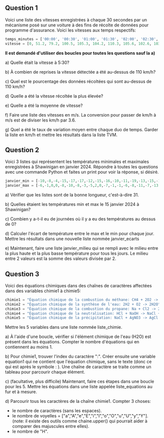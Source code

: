 ## Question 1

Voici une liste des vitesses enregistrées à chaque 30 secondes par un mécanisme posé sur une voiture à des fins de récolte de données pour programme d'assurance. Voici les vitesses aux temps respectifs:

```py
temps_minutes = ['00:00', '00:30', '01:00', '01:30', '02:00', '02:30', '03:00', '03:30', '04:00', '04:30', '05:00', '05:30', '06:00', '06:30', '07:00', '07:30', '08:00', '08:30', '09:00', '09:30', '10:00']
vitesse = [0, 51.2, 79.2, 100.5, 105.3, 104.2, 110.3, 105.6, 102.6, 103, 105.6, 110.5, 111, 118.9, 110.2, 110.2, 108.9, 108, 70.6, 49.6, 0]
```
**Il est demandé d'utiliser des boucles pour toutes les questions sauf la a)**

a) Quelle était la vitesse à 5:30?

b) À combien de reprises la vitesse détectée a été au-dessus de 110 km/h?

c) Quel est le pourcentage des données récoltées qui sont au-dessus de 110 km/h?

d) Quelle a été la vitesse récoltée la plus élevée?

e) Quelle a été la moyenne de vitesse? 

f) Faire une liste des vitesses en m/s. La conversion pour passer de km/h à m/s est de diviser les km/h par 3.6. 

g) Quel a été le taux de variation moyen entre chaque duo de temps. Garder la liste en km/h et mettre les résultats dans la liste TVM.

## Question 2

Voici 3 listes qui représentent les températures minimales et maximales enregistrées à Shawinigan en janvier 2024. Répondre à toutes les questions avec une commande Python et faites un print pour voir la réponse, si désiré.

```py
janvier_min = [-10,-8,-4,-15,-17,-17,-12,-15,-16,-10,-11,-19,-13,-15,-16,-16,-20,-19,-25,-19,-20,-20,-17,-17,-9,-2,-2,-2,-9,-15,-11]
janvier_max = [-6,-1,0,0,-8,-10,-8,-3,-5,2,0,-7,-1,-1,-6,-8,-11,-7,-13,-9,-10,-2,-3,-7,1,0,0,2,-1,-9,-3]
```

a) Vérifier que les listes sont de la bonne longueur, c'est-à-dire 31.

b) Quelles étaient les températures min et max le 15 janvier 2024 à Shawinigan?

c) Combien y a-t-il eu de journées où il y a eu des températures au dessus de 0?

d) Calculer l'écart de température entre le max et le min pour chaque jour. Mettre les résultats dans une nouvelle liste nommée janvier_ecarts

e) Maintenant, faire une liste janvier_milieu qui se rempli avec le milieu entre la plus haute et la plus basse température pour tous les jours. Le milieu entre 2 valeurs est la somme des valeurs divisée par 2.

## Question 3 

Voici des équations chimiques dans des chaînes de caractères affectées dans des variables chimie1 à chimie5:
```py
chimie1 = "Équation chimique de la combustion du méthane: CH4 + 2O2 -> CO2 + 2H2O"
chimie2 = "Équation chimique de la synthèse de l'eau: 2H2 + O2 -> 2H2O"
chimie3 = "Équation chimique de la combustion du propane: Na + Cl2 -> 2NaCl"
chimie4 = "Équation chimique de la neutralisation: HCl + NaOH -> NaCl + H2O"
chimie5 = "Équation chimique de la précipitation: NaCl + AgNO3 -> AgCl + NaNO3"
```
Mettre les 5 variables dans une liste nommée liste_chimie.

a) À l'aide d'une boucle, vérifier si l'élément chimique de l'eau (H2O) est présent dans les équations. Compter le nombre d'équations qui en contiennent au moins 1.

b) Pour chimie1, trouver l'index du caractère ":". Créer ensuite une variable equation1 qui ne contient que l'équation chimique, sans le texte (donc ce qui est après le symbole : ). Une chaîne de caractère se traite comme un tableau pour parcourir chaque élément.

c) (facultative, plus difficile) Maintenant, faire ces étapes dans une boucle pour les 5. Mettre les équations dans une liste appelée liste_equations au fur et à mesure.

d) Parcourir tous les caractères de la chaîne chimie1. Compter 3 choses: 
- le nombre de caractères (sans les espaces).
- le nombre de voyelles = ["a","A","e","E","i","I","o","O","u","U","y","Y"]. (note: il existe des outils comme chaine.upper() qui pourrait aider à comparer des majuscules entre elles).
- le nombre de "H".